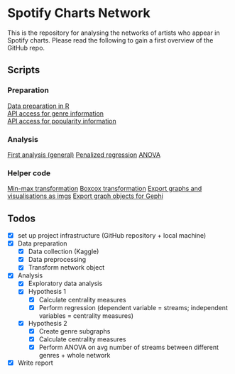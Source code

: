 # Spotify Charts Network
This is the repository for analysing the networks of artists who appear in Spotify charts. Please read the following to gain a first overview of the GitHub repo.
## Scripts
### Preparation
[Data preparation in R](https://github.com/simonweigold/spotify-charts-network/blob/main/scripts/preparation.R)  
[API access for genre information](https://github.com/simonweigold/spotify-charts-network/blob/main/scripts/genres)  
[API access for popularity information](https://github.com/simonweigold/spotify-charts-network/blob/main/scripts/popularity.py)  
### Analysis
[First analysis (general)](https://github.com/simonweigold/spotify-charts-network/blob/main/scripts/network_analysis.Rmd)
[Penalized regression](https://github.com/simonweigold/spotify-charts-network/blob/main/scripts/penalized_regression.Rmd)
[ANOVA](https://github.com/simonweigold/spotify-charts-network/blob/main/scripts/anova.Rmd)
### Helper code
[Min-max transformation](https://github.com/simonweigold/spotify-charts-network/blob/main/scripts/minmax_function.R)
[Boxcox transformation](https://github.com/simonweigold/spotify-charts-network/blob/main/scripts/boxcox_function.R)
[Export graphs and visualisations as imgs](https://github.com/simonweigold/spotify-charts-network/blob/main/scripts/graphs.R)
[Export graph objects for Gephi](https://github.com/simonweigold/spotify-charts-network/blob/main/scripts/graph%20export.R)

## Todos
- [x] set up project infrastructure (GitHub repository + local machine)
- [x] Data preparation
  - [x] Data collection (Kaggle)
  - [x] Data preprocessing
  - [x] Transform network object
- [x] Analysis
  - [x] Exploratory data analysis
  - [x] Hypothesis 1
    - [x] Calculate centrality measures
    - [x] Perform regression (dependent variable = streams; independent variables = centrality measures)
  - [x] Hypothesis 2
    - [x] Create genre subgraphs
    - [x] Calculate centrality measures
    - [x] Perform ANOVA on avg number of streams between different genres + whole network
- [x] Write report
